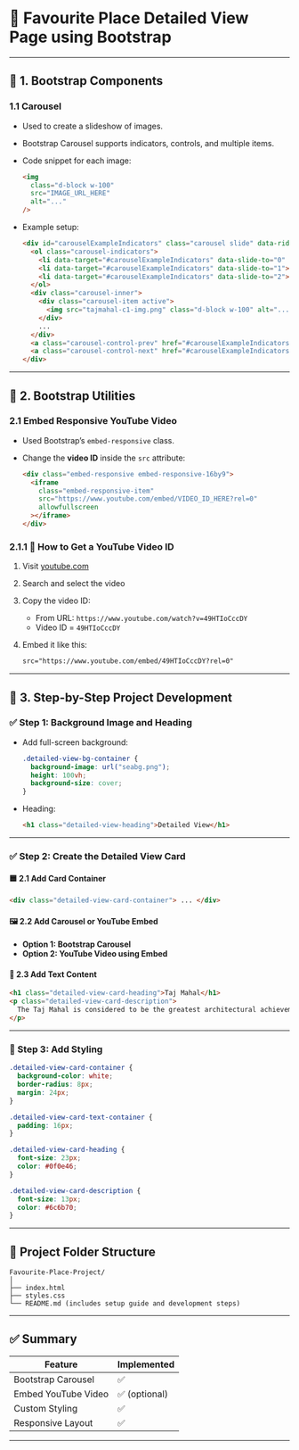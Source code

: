 # 📓 Favourite Place Detailed View Page using Bootstrap

---

## 🔧 1. Bootstrap Components

### 1.1 Carousel

* Used to create a slideshow of images.
* Bootstrap Carousel supports indicators, controls, and multiple items.
* Code snippet for each image:

  ```html
  <img
    class="d-block w-100"
    src="IMAGE_URL_HERE"
    alt="..."
  />
  ```
* Example setup:

  ```html
  <div id="carouselExampleIndicators" class="carousel slide" data-ride="carousel">
    <ol class="carousel-indicators">
      <li data-target="#carouselExampleIndicators" data-slide-to="0" class="active"></li>
      <li data-target="#carouselExampleIndicators" data-slide-to="1"></li>
      <li data-target="#carouselExampleIndicators" data-slide-to="2"></li>
    </ol>
    <div class="carousel-inner">
      <div class="carousel-item active">
        <img src="tajmahal-c1-img.png" class="d-block w-100" alt="..." />
      </div>
      ...
    </div>
    <a class="carousel-control-prev" href="#carouselExampleIndicators" role="button" data-slide="prev">...</a>
    <a class="carousel-control-next" href="#carouselExampleIndicators" role="button" data-slide="next">...</a>
  </div>
  ```

---

## 🧩 2. Bootstrap Utilities

### 2.1 Embed Responsive YouTube Video

* Used Bootstrap’s `embed-responsive` class.
* Change the **video ID** inside the `src` attribute:

  ```html
  <div class="embed-responsive embed-responsive-16by9">
    <iframe
      class="embed-responsive-item"
      src="https://www.youtube.com/embed/VIDEO_ID_HERE?rel=0"
      allowfullscreen
    ></iframe>
  </div>
  ```

### 2.1.1 🔎 How to Get a YouTube Video ID

1. Visit [youtube.com](https://youtube.com)
2. Search and select the video
3. Copy the video ID:

   * From URL: `https://www.youtube.com/watch?v=49HTIoCccDY`
   * Video ID = `49HTIoCccDY`
4. Embed it like this:

   ```html
   src="https://www.youtube.com/embed/49HTIoCccDY?rel=0"
   ```

---

## 🧱 3. Step-by-Step Project Development

### ✅ Step 1: Background Image and Heading

* Add full-screen background:

  ```css
  .detailed-view-bg-container {
    background-image: url("seabg.png");
    height: 100vh;
    background-size: cover;
  }
  ```
* Heading:

  ```html
  <h1 class="detailed-view-heading">Detailed View</h1>
  ```

---

### ✅ Step 2: Create the Detailed View Card

#### 🟦 2.1 Add Card Container

```html
<div class="detailed-view-card-container"> ... </div>
```

#### 🖼️ 2.2 Add Carousel or YouTube Embed

* **Option 1: Bootstrap Carousel**
* **Option 2: YouTube Video using Embed**

#### 📝 2.3 Add Text Content

```html
<h1 class="detailed-view-card-heading">Taj Mahal</h1>
<p class="detailed-view-card-description">
  The Taj Mahal is considered to be the greatest architectural achievement...
</p>
```

---

### 🎨 Step 3: Add Styling

```css
.detailed-view-card-container {
  background-color: white;
  border-radius: 8px;
  margin: 24px;
}

.detailed-view-card-text-container {
  padding: 16px;
}

.detailed-view-card-heading {
  font-size: 23px;
  color: #0f0e46;
}

.detailed-view-card-description {
  font-size: 13px;
  color: #6c6b70;
}
```

---

## 📁 Project Folder Structure

```
Favourite-Place-Project/
│
├── index.html
├── styles.css
└── README.md (includes setup guide and development steps)
```

---

## ✅ Summary

| Feature             | Implemented  |
| ------------------- | ------------ |
| Bootstrap Carousel  | ✅            |
| Embed YouTube Video | ✅ (optional) |
| Custom Styling      | ✅            |
| Responsive Layout   | ✅            |

---

